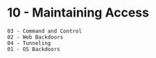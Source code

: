 # 10 - Maintaining Access
	03 - Command and Control
	02 - Web Backdoors
	04 - Tunneling
	01 - OS Backdoors
